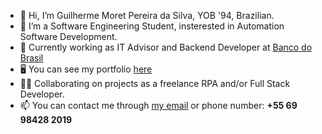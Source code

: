 - 👋 Hi, I’m Guilherme Moret Pereira da Silva, YOB '94, Brazilian.
- 👀 I’m a Software Engineering Student, insterested in Automation Software Development.
- 🌱 Currently working as IT Advisor and Backend Developer at [Banco do Brasil](https://www.bb.com.br/)
- 🖥️ You can see my portfolio [here](https://guimoret-portfolio.netlify.app)
- 👨‍💻 Collaborating on projects as a freelance RPA and/or Full Stack Developer.
- 📫 You can contact me through [my email](mailto:guilherme.moret.ps@gmail.com) or phone number: **+55 69 98428 2019**

<!---
Takater/Takater is a ✨ special ✨ repository because its `README.md` (this file) appears on your GitHub profile.
You can click the Preview link to take a look at your changes.
--->
